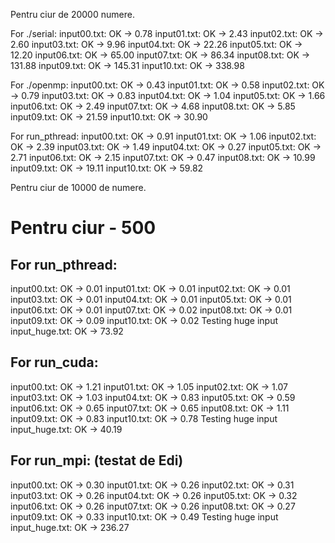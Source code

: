 Pentru ciur de 20000 numere.

For ./serial:
input00.txt: OK -> 0.78
input01.txt: OK -> 2.43
input02.txt: OK -> 2.60
input03.txt: OK -> 9.96
input04.txt: OK -> 22.26
input05.txt: OK -> 12.20
input06.txt: OK -> 65.00
input07.txt: OK -> 86.34
input08.txt: OK -> 131.88
input09.txt: OK -> 145.31
input10.txt: OK -> 338.98

For ./openmp:
input00.txt: OK -> 0.43
input01.txt: OK -> 0.58
input02.txt: OK -> 0.79
input03.txt: OK -> 0.83
input04.txt: OK -> 1.04
input05.txt: OK -> 1.66
input06.txt: OK -> 2.49
input07.txt: OK -> 4.68
input08.txt: OK -> 5.85
input09.txt: OK -> 21.59
input10.txt: OK -> 30.90

For run_pthread:
input00.txt: OK -> 0.91
input01.txt: OK -> 1.06
input02.txt: OK -> 2.39
input03.txt: OK -> 1.49
input04.txt: OK -> 0.27
input05.txt: OK -> 2.71
input06.txt: OK -> 2.15
input07.txt: OK -> 0.47
input08.txt: OK -> 10.99
input09.txt: OK -> 19.11
input10.txt: OK -> 59.82


Pentru ciur de 10000 de numere.




# Pentru ciur - 500

## For run_pthread:
input00.txt: OK -> 0.01
input01.txt: OK -> 0.01
input02.txt: OK -> 0.01
input03.txt: OK -> 0.01
input04.txt: OK -> 0.01
input05.txt: OK -> 0.01
input06.txt: OK -> 0.01
input07.txt: OK -> 0.02
input08.txt: OK -> 0.01
input09.txt: OK -> 0.09
input10.txt: OK -> 0.02
Testing huge input
input_huge.txt: OK -> 73.92

## For run_cuda:
input00.txt: OK -> 1.21
input01.txt: OK -> 1.05
input02.txt: OK -> 1.07
input03.txt: OK -> 1.03
input04.txt: OK -> 0.83
input05.txt: OK -> 0.59
input06.txt: OK -> 0.65
input07.txt: OK -> 0.65
input08.txt: OK -> 1.11
input09.txt: OK -> 0.83
input10.txt: OK -> 0.78
Testing huge input
input_huge.txt: OK -> 40.19

## For run_mpi: (testat de Edi)
input00.txt: OK -> 0.30
input01.txt: OK -> 0.26
input02.txt: OK -> 0.31
input03.txt: OK -> 0.26
input04.txt: OK -> 0.26
input05.txt: OK -> 0.32
input06.txt: OK -> 0.26
input07.txt: OK -> 0.26
input08.txt: OK -> 0.27
input09.txt: OK -> 0.33
input10.txt: OK -> 0.49
Testing huge input
input_huge.txt: OK -> 236.27